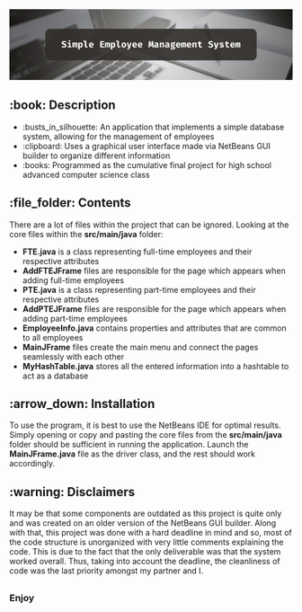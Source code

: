 <!DOCTYPE html>
<html>
<head>
  <meta charset="UTF-8">
</head>
<body>
  <img src="https://github.com/AK-147/Simple-EMS/blob/main/SimpleEMS%20Banner.png?raw=true" alt="Banner"/>
  
  <h2>:book: Description</h2>
  <ul>
    <li>:busts_in_silhouette: An application that implements a simple database system, allowing for the management of employees</li>
    <li>:clipboard: Uses a graphical user interface made via NetBeans GUI builder to organize different information</li>
    <li>:books: Programmed as the cumulative final project for high school advanced computer science class</li>
  </ul>

  <h2>:file_folder: Contents</h2>
  <p>There are a lot of files within the project that can be ignored. Looking at the core files within the <strong>src/main/java</strong> folder:</p>
  <ul>
    <li><strong>FTE.java</strong> is a class representing full-time employees and their respective attributes</li>
    <li><strong>AddFTEJFrame</strong> files are responsible for the page which appears when adding full-time employees</li>
    <li><strong>PTE.java</strong> is a class representing part-time employees and their respective attributes</li>
    <li><strong>AddPTEJFrame</strong> files are responsible for the page which appears when adding part-time employees</li>
    <li><strong>EmployeeInfo.java</strong> contains properties and attributes that are common to all employees</li>
    <li><strong>MainJFrame</strong> files create the main menu and connect the pages seamlessly with each other</li>
    <li><strong>MyHashTable.java</strong> stores all the entered information into a hashtable to act as a database</li>
  </ul>

  <h2>:arrow_down: Installation</h2>
  <p>
    To use the program, it is best to use the NetBeans IDE for optimal results. Simply opening or copy and pasting the core files from the
    <strong>src/main/java</strong> folder should be sufficient in running the application. Launch the <strong>MainJFrame.java</strong> file
    as the driver class, and the rest should work accordingly.
  </p>
  
  <h2>:warning: Disclaimers</h2>
  <p>
    It may be that some components are outdated as this project is quite only and was created on an older version of the NetBeans GUI builder.
    Along with that, this project was done with a hard deadline in mind and so, most of the code structure is unorganized with very little
    comments explaining the code. This is due to the fact that the only deliverable was that the system worked overall. Thus, taking into
    account the deadline, the cleanliness of code was the last priority amongst my partner and I.
  </p>
  <h2></h2>
  <h3>Enjoy</h3>
</body>
</html>
